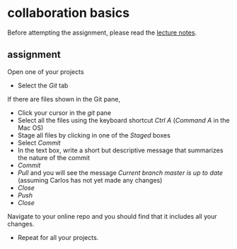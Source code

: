 
# collaboration basics

Before attempting the assignment, please read the [lecture
notes](cm5005_how-to-collab).

## assignment

Open one of your projects

  - Select the *Git* tab

If there are files shown in the Git pane,

  - Click your cursor in the *git* pane
  - Select all the files using the keyboard shortcut *Ctrl A* (*Command
    A* in the Mac OS)
  - Stage all files by clicking in one of the *Staged* boxes
  - Select *Commit*
  - In the text box, write a short but descriptive message that
    summarizes the nature of the commit
  - *Commit*
  - *Pull* and you will see the message *Current branch master is up to
    date* (assuming Carlos has not yet made any changes)
  - *Close*
  - *Push*
  - *Close*

Navigate to your online repo and you should find that it includes all
your changes.

  - Repeat for all your projects.
